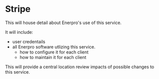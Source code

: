 # Stripe

This will house detail about Enerpro's use of this service.

It will include:
- user credentails
- all Enerpro software utlizing this service.
  - how to configure it for each client
  - how to maintain it for each client

This will provide a central location review impacts of possible changes to this service.
